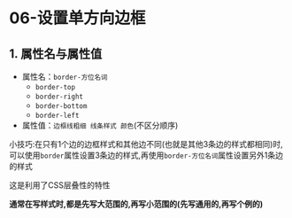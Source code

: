# 06-设置单方向边框

## 1. 属性名与属性值

- 属性名：`border-方位名词`
  - `border-top`
  - `border-right`
  - `border-bottom`
  - `border-left`
- 属性值：`边框线粗细 线条样式 颜色`(不区分顺序)

小技巧:在只有1个边的边框样式和其他边不同(也就是其他3条边的样式都相同)时,可以使用`border`属性设置3条边的样式,再使用`border-方位名词`属性设置另外1条边的样式

这是利用了CSS层叠性的特性

**通常在写样式时,都是先写大范围的,再写小范围的(先写通用的,再写个例的)**